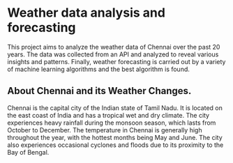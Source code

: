 # Weather data analysis and forecasting 
This project aims to analyze the weather data of Chennai over the past 20 years. The data was collected from an API and analyzed to reveal various insights and patterns. Finally, weather forecasting is carried out by a variety of machine learning algorithms and the best algorithm is found.
## About Chennai and its Weather Changes.
Chennai is the capital city of the Indian state of Tamil Nadu. It is located on the east coast of India and has a tropical wet and dry climate. The city experiences heavy rainfall during the monsoon season, which lasts from October to December. The temperature in Chennai is generally high throughout the year, with the hottest months being May and June. The city also experiences occasional cyclones and floods due to its proximity to the Bay of Bengal.

